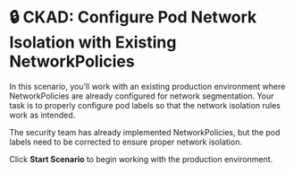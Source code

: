 # 🔒 CKAD: Configure Pod Network Isolation with Existing NetworkPolicies

In this scenario, you'll work with an existing production environment where NetworkPolicies are already configured for network segmentation. Your task is to properly configure pod labels so that the network isolation rules work as intended.

The security team has already implemented NetworkPolicies, but the pod labels need to be corrected to ensure proper network isolation.

Click **Start Scenario** to begin working with the production environment.
